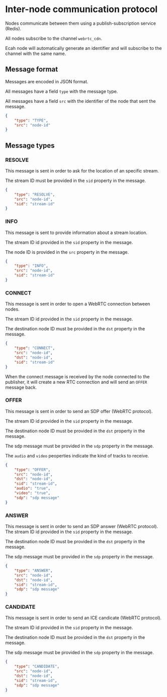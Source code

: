 # Inter-node communication protocol

Nodes communicate between them using a publish-subscription service (Redis).

All nodes subscribe to the channel `webrtc_cdn`.

Ecah node will automatically generate an identifier and will subscribe to the channel with the same name.

## Message format

Messages are encoded in JSON format.

All messages have a field `type` with the message type.

All messages have a field `src` with the identifier of the node that sent the message.

```json
{
    "type": "TYPE",
    "src": "node-id"
}
```

## Message types

### RESOLVE

This message is sent in order to ask for the location of an specific stream.

The stream ID must be provided in the `sid` property in the message.

```json
{
    "type": "RESOLVE",
    "src": "node-id",
    "sid": "stream-id"
}
```

### INFO

This message is sent to provide information about a stream location.

The stream ID id provided in the `sid` property in the message.

The node ID is provided in the `src` property in the message.

```json
{
    "type": "INFO",
    "src": "node-id",
    "sid": "stream-id"
}
```

### CONNECT

This message is sent in order to open a WebRTC connection between nodes.

The stream ID id provided in the `sid` property in the message.

The destination node ID must be provided in the `dst` property in the message.

```json
{
    "type": "CONNECT",
    "src": "node-id",
    "dst": "node-id",
    "sid": "stream-id"
}
```

When the connect message is received by the node connected to the publisher, it will create a new RTC connection and will send an `OFFER` message back.

### OFFER

This message is sent in order to send an SDP offer (WebRTC protocol).

The stream ID id provided in the `sid` property in the message.

The destination node ID must be provided in the `dst` property in the message.

The sdp message must be provided in the `sdp` property in the message.

The `audio` and `video` peoperties indicate the kind of tracks to receive.

```json
{
    "type": "OFFER",
    "src": "node-id",
    "dst": "node-id",
    "sid": "stream-id",
    "audio": "true",
    "video": "true",
    "sdp": "sdp message"
}
```

### ANSWER

This message is sent in order to send an SDP answer (WebRTC protocol).
The stream ID id provided in the `sid` property in the message.

The destination node ID must be provided in the `dst` property in the message.

The sdp message must be provided in the `sdp` property in the message.

```json
{
    "type": "ANSWER",
    "src": "node-id",
    "dst": "node-id",
    "sid": "stream-id",
    "sdp": "sdp message"
}
```

### CANDIDATE

This message is sent in order to send an ICE candicate (WebRTC protocol).

The stream ID id provided in the `sid` property in the message.

The destination node ID must be provided in the `dst` property in the message.

The sdp message must be provided in the `sdp` property in the message.

```json
{
    "type": "CANDIDATE",
    "src": "node-id",
    "dst": "node-id",
    "sid": "stream-id",
    "sdp": "sdp message"
}
```

